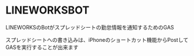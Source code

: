 # LINEWORKSBOT
LINEWORKSのBotがスプレッドシートの勤怠情報を通知するためのGAS

スプレッドシートへの書き込みは、iPhoneのショートカット機能からPostしてGASを実行することが出来ます
